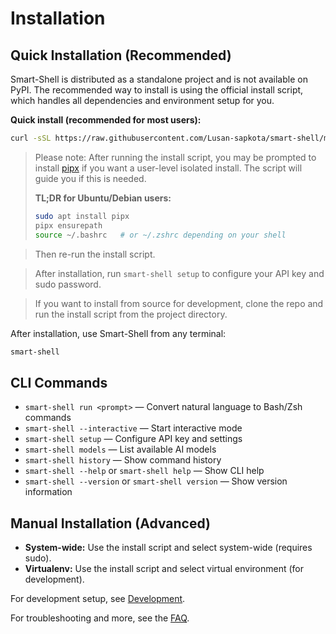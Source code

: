 # Installation

## Quick Installation (Recommended)

Smart-Shell is distributed as a standalone project and is not available on PyPI. The recommended way to install is using the official install script, which handles all dependencies and environment setup for you.

**Quick install (recommended for most users):**

```bash
curl -sSL https://raw.githubusercontent.com/Lusan-sapkota/smart-shell/main/install.sh | bash
```

> Please note: After running the install script, you may be prompted to install [pipx](https://pypa.github.io/pipx/) if you want a user-level isolated install. The script will guide you if this is needed.
>
> **TL;DR for Ubuntu/Debian users:**
> ```bash
> sudo apt install pipx
> pipx ensurepath
> source ~/.bashrc   # or ~/.zshrc depending on your shell
> ```

> Then re-run the install script.

> After installation, run `smart-shell setup` to configure your API key and sudo password.

> If you want to install from source for development, clone the repo and run the install script from the project directory.

After installation, use Smart-Shell from any terminal:

```bash
smart-shell
```

## CLI Commands

- `smart-shell run <prompt>` — Convert natural language to Bash/Zsh commands
- `smart-shell --interactive` — Start interactive mode
- `smart-shell setup` — Configure API key and settings
- `smart-shell models` — List available AI models
- `smart-shell history` — Show command history
- `smart-shell --help` or `smart-shell help` — Show CLI help
- `smart-shell --version` or `smart-shell version` — Show version information

## Manual Installation (Advanced)

- **System-wide:** Use the install script and select system-wide (requires sudo).
- **Virtualenv:** Use the install script and select virtual environment (for development).

For development setup, see [Development](development.md).

For troubleshooting and more, see the [FAQ](faq.md).
